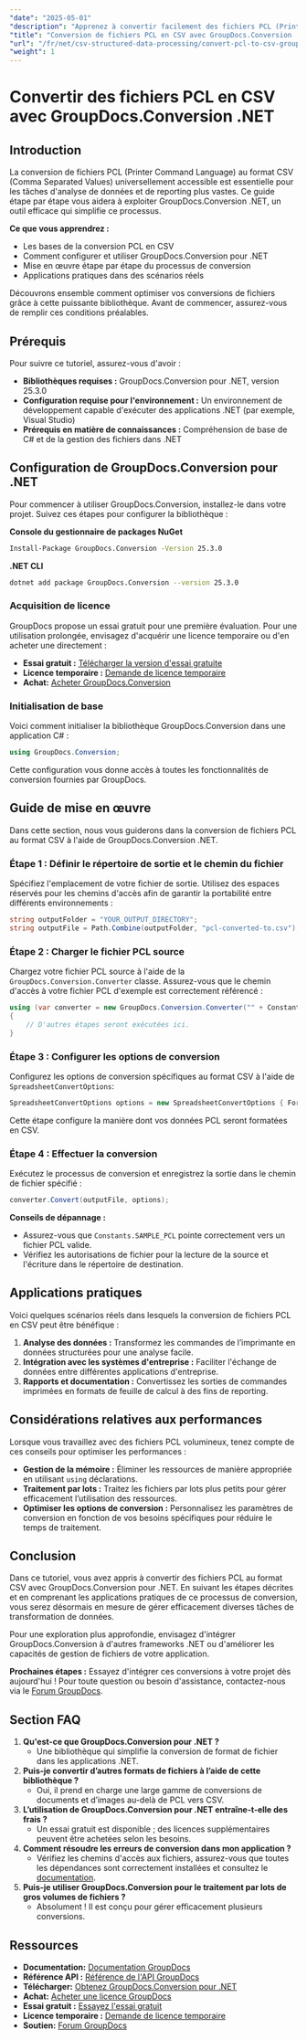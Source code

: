 ```yaml
---
"date": "2025-05-01"
"description": "Apprenez à convertir facilement des fichiers PCL (Printer Command Language) en fichiers CSV (Comma Separated Values) grâce à GroupDocs.Conversion .NET. Idéal pour l'analyse et l'intégration de données."
"title": "Conversion de fichiers PCL en CSV avec GroupDocs.Conversion .NET | Guide étape par étape pour un traitement efficace des données"
"url": "/fr/net/csv-structured-data-processing/convert-pcl-to-csv-groupdocs-conversion-net/"
"weight": 1
---
```


# Convertir des fichiers PCL en CSV avec GroupDocs.Conversion .NET

## Introduction

La conversion de fichiers PCL (Printer Command Language) au format CSV (Comma Separated Values) universellement accessible est essentielle pour les tâches d'analyse de données et de reporting plus vastes. Ce guide étape par étape vous aidera à exploiter GroupDocs.Conversion .NET, un outil efficace qui simplifie ce processus.

**Ce que vous apprendrez :**
- Les bases de la conversion PCL en CSV
- Comment configurer et utiliser GroupDocs.Conversion pour .NET
- Mise en œuvre étape par étape du processus de conversion
- Applications pratiques dans des scénarios réels

Découvrons ensemble comment optimiser vos conversions de fichiers grâce à cette puissante bibliothèque. Avant de commencer, assurez-vous de remplir ces conditions préalables.

## Prérequis

Pour suivre ce tutoriel, assurez-vous d'avoir :
- **Bibliothèques requises :** GroupDocs.Conversion pour .NET, version 25.3.0
- **Configuration requise pour l'environnement :** Un environnement de développement capable d'exécuter des applications .NET (par exemple, Visual Studio)
- **Prérequis en matière de connaissances :** Compréhension de base de C# et de la gestion des fichiers dans .NET

## Configuration de GroupDocs.Conversion pour .NET

Pour commencer à utiliser GroupDocs.Conversion, installez-le dans votre projet. Suivez ces étapes pour configurer la bibliothèque :

**Console du gestionnaire de packages NuGet**

```bash
Install-Package GroupDocs.Conversion -Version 25.3.0
```

**.NET CLI**

```bash
dotnet add package GroupDocs.Conversion --version 25.3.0
```

### Acquisition de licence

GroupDocs propose un essai gratuit pour une première évaluation. Pour une utilisation prolongée, envisagez d'acquérir une licence temporaire ou d'en acheter une directement :
- **Essai gratuit :** [Télécharger la version d'essai gratuite](https://releases.groupdocs.com/conversion/net/)
- **Licence temporaire :** [Demande de licence temporaire](https://purchase.groupdocs.com/temporary-license/)
- **Achat:** [Acheter GroupDocs.Conversion](https://purchase.groupdocs.com/buy)

### Initialisation de base

Voici comment initialiser la bibliothèque GroupDocs.Conversion dans une application C# :

```csharp
using GroupDocs.Conversion;
```

Cette configuration vous donne accès à toutes les fonctionnalités de conversion fournies par GroupDocs.

## Guide de mise en œuvre

Dans cette section, nous vous guiderons dans la conversion de fichiers PCL au format CSV à l'aide de GroupDocs.Conversion .NET.

### Étape 1 : Définir le répertoire de sortie et le chemin du fichier

Spécifiez l'emplacement de votre fichier de sortie. Utilisez des espaces réservés pour les chemins d'accès afin de garantir la portabilité entre différents environnements :

```csharp
string outputFolder = "YOUR_OUTPUT_DIRECTORY";
string outputFile = Path.Combine(outputFolder, "pcl-converted-to.csv");
```

### Étape 2 : Charger le fichier PCL source

Chargez votre fichier PCL source à l'aide de la `GroupDocs.Conversion.Converter` classe. Assurez-vous que le chemin d'accès à votre fichier PCL d'exemple est correctement référencé :

```csharp
using (var converter = new GroupDocs.Conversion.Converter("" + Constants.SAMPLE_PCL))
{
    // D'autres étapes seront exécutées ici.
}
```

### Étape 3 : Configurer les options de conversion

Configurez les options de conversion spécifiques au format CSV à l'aide de `SpreadsheetConvertOptions`:

```csharp
SpreadsheetConvertOptions options = new SpreadsheetConvertOptions { Format = GroupDocs.Conversion.FileTypes.SpreadsheetFileType.Csv };
```

Cette étape configure la manière dont vos données PCL seront formatées en CSV.

### Étape 4 : Effectuer la conversion

Exécutez le processus de conversion et enregistrez la sortie dans le chemin de fichier spécifié :

```csharp
converter.Convert(outputFile, options);
```

**Conseils de dépannage :**
- Assurez-vous que `Constants.SAMPLE_PCL` pointe correctement vers un fichier PCL valide.
- Vérifiez les autorisations de fichier pour la lecture de la source et l'écriture dans le répertoire de destination.

## Applications pratiques

Voici quelques scénarios réels dans lesquels la conversion de fichiers PCL en CSV peut être bénéfique :
1. **Analyse des données :** Transformez les commandes de l’imprimante en données structurées pour une analyse facile.
2. **Intégration avec les systèmes d'entreprise :** Faciliter l'échange de données entre différentes applications d'entreprise.
3. **Rapports et documentation :** Convertissez les sorties de commandes imprimées en formats de feuille de calcul à des fins de reporting.

## Considérations relatives aux performances

Lorsque vous travaillez avec des fichiers PCL volumineux, tenez compte de ces conseils pour optimiser les performances :
- **Gestion de la mémoire :** Éliminer les ressources de manière appropriée en utilisant `using` déclarations.
- **Traitement par lots :** Traitez les fichiers par lots plus petits pour gérer efficacement l’utilisation des ressources.
- **Optimiser les options de conversion :** Personnalisez les paramètres de conversion en fonction de vos besoins spécifiques pour réduire le temps de traitement.

## Conclusion

Dans ce tutoriel, vous avez appris à convertir des fichiers PCL au format CSV avec GroupDocs.Conversion pour .NET. En suivant les étapes décrites et en comprenant les applications pratiques de ce processus de conversion, vous serez désormais en mesure de gérer efficacement diverses tâches de transformation de données.

Pour une exploration plus approfondie, envisagez d'intégrer GroupDocs.Conversion à d'autres frameworks .NET ou d'améliorer les capacités de gestion de fichiers de votre application.

**Prochaines étapes :**
Essayez d'intégrer ces conversions à votre projet dès aujourd'hui ! Pour toute question ou besoin d'assistance, contactez-nous via le [Forum GroupDocs](https://forum.groupdocs.com/c/conversion/10).

## Section FAQ

1. **Qu'est-ce que GroupDocs.Conversion pour .NET ?**
   - Une bibliothèque qui simplifie la conversion de format de fichier dans les applications .NET.
2. **Puis-je convertir d’autres formats de fichiers à l’aide de cette bibliothèque ?**
   - Oui, il prend en charge une large gamme de conversions de documents et d’images au-delà de PCL vers CSV.
3. **L’utilisation de GroupDocs.Conversion pour .NET entraîne-t-elle des frais ?**
   - Un essai gratuit est disponible ; des licences supplémentaires peuvent être achetées selon les besoins.
4. **Comment résoudre les erreurs de conversion dans mon application ?**
   - Vérifiez les chemins d'accès aux fichiers, assurez-vous que toutes les dépendances sont correctement installées et consultez le [documentation](https://docs.groupdocs.com/conversion/net/).
5. **Puis-je utiliser GroupDocs.Conversion pour le traitement par lots de gros volumes de fichiers ?**
   - Absolument ! Il est conçu pour gérer efficacement plusieurs conversions.

## Ressources
- **Documentation:** [Documentation GroupDocs](https://docs.groupdocs.com/conversion/net/)
- **Référence API :** [Référence de l'API GroupDocs](https://reference.groupdocs.com/conversion/net/)
- **Télécharger:** [Obtenez GroupDocs.Conversion pour .NET](https://releases.groupdocs.com/conversion/net/)
- **Achat:** [Acheter une licence GroupDocs](https://purchase.groupdocs.com/buy)
- **Essai gratuit :** [Essayez l'essai gratuit](https://releases.groupdocs.com/conversion/net/)
- **Licence temporaire :** [Demande de licence temporaire](https://purchase.groupdocs.com/temporary-license/)
- **Soutien:** [Forum GroupDocs](https://forum.groupdocs.com/c/conversion/10)